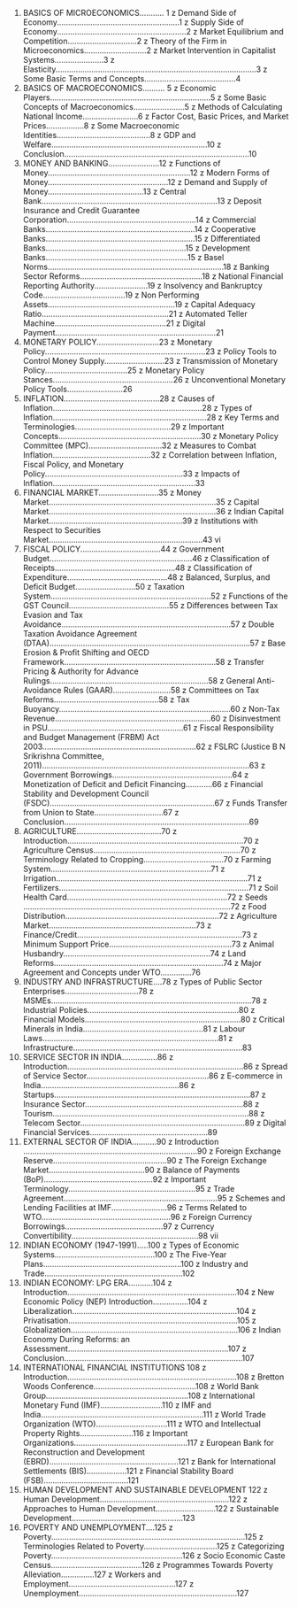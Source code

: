 1. BASICS OF MICROECONOMICS........... 1
z Demand Side of Economy.......................................................1
z Supply Side of Economy..........................................................2
z Market Equilibrium and Competition...............................2
z Theory of the Firm in Microeconomics............................2
z Market Intervention in Capitalist Systems......................3
z Elasticity..........................................................................................3
z Some Basic Terms and Concepts.........................................4
2. BASICS OF MACROECONOMICS.......... 5
z Economic Players........................................................................5
z Some Basic Concepts of Macroeconomics.......................5
z Methods of Calculating National Income.........................6
z Factor Cost, Basic Prices, and Market Prices.................8
z Some Macroeconomic Identities..........................................8
z GDP and Welfare......................................................................10
z Conclusion...................................................................................10
3. MONEY AND BANKING.......................12
z Functions of Money................................................................12
z Modern Forms of Money......................................................12
z Demand and Supply of Money...........................................13
z Central Bank...............................................................................13
z Deposit Insurance and Credit
Guarantee Corporation..........................................................14
z Commercial Banks...................................................................14
z Cooperative Banks...................................................................15
z Differentiated Banks...............................................................15
z Development Banks................................................................15
z Basel Norms...............................................................................18
z Banking Sector Reforms.......................................................18
z National Financial Reporting Authority........................19
z Insolvency and Bankruptcy Code.....................................19
z Non Performing Assets.........................................................19
z Capital Adequacy Ratio.........................................................21
z Automated Teller Machine..................................................21
z Digital Payment........................................................................21
4. MONETARY POLICY............................23
z Monetary Policy........................................................................23
z Policy Tools to Control Money Supply...........................23
z Transmission of Monetary Policy.....................................25
z Monetary Policy Stances......................................................26
z Unconventional Monetary Policy Tools.........................26
5. INFLATION...........................................28
z Causes of Inflation...................................................................28
z Types of Inflation.....................................................................28
z Key Terms and Terminologies...........................................29
z Important Concepts................................................................30
z Monetary Policy Committee (MPC).................................32
z Measures to Combat Inflation............................................32
z Correlation between Inflation, Fiscal Policy,
and Monetary Policy..............................................................33
z Impacts of Inflation................................................................33
6. FINANCIAL MARKET...........................35
z Money Market...........................................................................35
z Capital Market...........................................................................36
z Indian Capital Market............................................................39
z Institutions with Respect to
Securities Market.....................................................................43
vi
7. FISCAL POLICY....................................44
z Government Budget................................................................46
z Classification of Receipts......................................................48
z Classification of Expenditure.............................................48
z Balanced, Surplus, and Deficit Budget...........................50
z Taxation System........................................................................52
z Functions of the GST Council.............................................55
z Differences between Tax Evasion and
Tax Avoidance............................................................................57
z Double Taxation Avoidance Agreement
(DTAA)..........................................................................................57
z Base Erosion & Profit Shifting and
OECD Framework....................................................................58
z Transfer Pricing & Authority for
Advance Rulings.......................................................................58
z General Anti-Avoidance Rules (GAAR)..........................58
z Committees on Tax Reforms...............................................58
z Tax Buoyancy.............................................................................60
z Non-Tax Revenue......................................................................60
z Disinvestment in PSU.............................................................61
z Fiscal Responsibility and Budget Management
(FRBM) Act 2003.....................................................................62
z FSLRC (Justice B N Srikrishna Committee, 2011).............................................................................................63
z Government Borrowings......................................................64
z Monetization of Deficit and Deficit Financing............66
z Financial Stability and Development
Council (FSDC)..........................................................................67
z Funds Transfer from Union to State...............................67
z Conclusion...................................................................................69
8. AGRICULTURE......................................70
z Introduction...............................................................................70
z Agriculture Census..................................................................70
z Terminology Related to Cropping....................................70
z Farming System........................................................................71
z Irrigation......................................................................................71
z Fertilizers.....................................................................................71
z Soil Health Card........................................................................72
z Seeds .............................................................................................72
z Food Distribution.....................................................................72
z Agriculture Market..................................................................73
z Finance/Credit..........................................................................73
z Minimum Support Price.......................................................73
z Animal Husbandry..................................................................74
z Land Reforms............................................................................74
z Major Agreement and Concepts under WTO..............76
9. INDUSTRY AND INFRASTRUCTURE....78
z Types of Public Sector Enterprises.................................78
z MSMEs..........................................................................................78
z Industrial Policies....................................................................80
z Financial Models......................................................................80
z Critical Minerals in India......................................................81
z Labour Laws...............................................................................81
z Infrastructure............................................................................83
10. SERVICE SECTOR IN INDIA................86
z Introduction...............................................................................86
z Spread of Service Sector.......................................................86
z E-commerce in India..............................................................86
z Startups........................................................................................87
z Insurance Sector.......................................................................88
z Tourism........................................................................................88
z Telecom Sector..........................................................................89
z Digital Financial Services.....................................................89
11. EXTERNAL SECTOR OF INDIA...........90
z Introduction ..............................................................................90
z Foreign Exchange Reserve...................................................90
z The Foreign Exchange Market...........................................90
z Balance of Payments (BoP).................................................92
z Important Terminology.........................................................95
z Trade Agreement.....................................................................95
z Schemes and Lending Facilities at IMF.........................96
z Terms Related to WTO..........................................................96
z Foreign Currency Borrowings............................................97
z Currency Convertibility.........................................................98
vii
12. INDIAN ECONOMY (1947-1991).....100
z Types of Economic Systems.............................................100
z The Five-Year Plans..............................................................100
z Industry and Trade..............................................................102
13. INDIAN ECONOMY: LPG ERA...........104
z Introduction............................................................................104
z New Economic Policy (NEP) Introduction................104
z Liberalization..........................................................................104
z Privatisation............................................................................105
z Globalization...........................................................................106
z Indian Economy During Reforms:
an Assessment........................................................................107
z Conclusion................................................................................107
14. INTERNATIONAL FINANCIAL INSTITUTIONS 108
z Introduction............................................................................108
z Bretton Woods Conference..............................................108
z World Bank Group................................................................108
z International Monetary Fund (IMF)............................110
z IMF and India.........................................................................111
z World Trade Organization (WTO)................................111
z WTO and Intellectual Property Rights........................116
z Important Organizations...................................................117
z European Bank for Reconstruction and
Development (EBRD)..........................................................121
z Bank for International Settlements (BIS)..................121
z Financial Stability Board (FSB)......................................121
15. HUMAN DEVELOPMENT AND SUSTAINABLE DEVELOPMENT 122
z Human Development..........................................................122
z Approaches to Human Development...........................122
z Sustainable Development..................................................123
16. POVERTY AND UNEMPLOYMENT....125
z Poverty.......................................................................................125
z Terminologies Related to Poverty.................................125
z Categorizing Poverty...........................................................126
z Socio Economic Caste Census.........................................126
z Programmes Towards Poverty Alleviation...............127
z Workers and Employment................................................127
z Unemployment.......................................................................127
